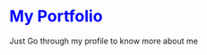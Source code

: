 <h1 style="color:blue"> My Portfolio </h1>
<p> Just Go through my profile to know more about me </p>
